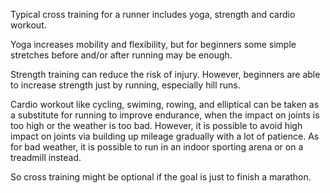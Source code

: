Typical cross training for a runner includes yoga, strength and cardio workout.

Yoga increases mobility and flexibility, but for beginners some simple stretches before and/or after running may be enough.

Strength training can reduce the risk of injury.
However, beginners are able to increase strength just by running, especially hill runs.

Cardio workout like cycling, swiming, rowing, and elliptical can be taken as a substitute for running to improve endurance, when the impact on joints is too high or the weather is too bad.
However, it is possible to avoid high impact on joints via building up mileage gradually with a lot of patience.
As for bad weather, it is possible to run in an indoor sporting arena or on a treadmill instead.

So cross training might be optional if the goal is just to finish a marathon.